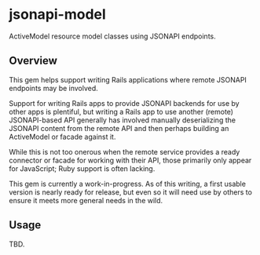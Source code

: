 # jsonapi-model

<!-- [![Gem Version](https://badge.fury.io/rb/jsonapi-model.svg)](https://badge.fury.io/rb/jsonapi-model) -->
<!-- [![Build Status](https://app.travis-ci.com/rdnewman/loba.svg?branch=main)](https://app.travis-ci.com/rdnewman/loba)
[![Code Climate](https://codeclimate.com/github/rdnewman/loba/badges/gpa.svg)](https://codeclimate.com/github/rdnewman/loba)
[![Test Coverage](https://codeclimate.com/github/rdnewman/loba/badges/coverage.svg)](https://codeclimate.com/github/rdnewman/loba/coverage)
[![Inline docs](http://inch-ci.org/github/rdnewman/loba.svg?branch=master)](http://inch-ci.org/github/rdnewman/loba)
[![security](https://hakiri.io/github/rdnewman/loba/main.svg)](https://hakiri.io/github/rdnewman/loba/main) -->

ActiveModel resource model classes using JSONAPI endpoints.

## Overview

This gem helps support writing Rails applications where remote JSONAPI endpoints may
be involved.

Support for writing Rails apps to provide JSONAPI backends for use by other apps is 
plentiful, but writing a Rails app to use another (remote) JSONAPI-based API generally has 
involved manually deserializing the JSONAPI content from the remote API and then perhaps 
building an ActiveModel or facade against it.

While this is not too onerous when the remote service provides a ready connector or facade
for working with their API, those primarily only appear for JavaScript; Ruby support is
often lacking.

This gem is currently a work-in-progress.  As of this writing, a first usable version is
nearly ready for release, but even so it will need use by others to ensure it meets more
general needs in the wild.

## Usage

TBD.

